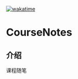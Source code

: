 <!--
 * @Author: your name
 * @Date: 2021-04-20 19:44:12
 * @LastEditTime: 2021-05-07 08:14:05
 * @LastEditors: Please set LastEditors
 * @Description: In User Settings Edit
 * @FilePath: \JuniorLesson_SecondTerm\README.md
-->
[![wakatime](https://wakatime.com/badge/github/Ayusummer/JuniorLesson_SecondTerm.svg)](https://wakatime.com/badge/github/Ayusummer/JuniorLesson_SecondTerm)
# CourseNotes

## 介绍
课程随笔

